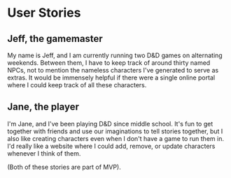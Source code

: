 # User Stories

## Jeff, the gamemaster

My name is Jeff, and I am currently running two D&D games on alternating weekends.  Between them, I have to keep track of around thirty named NPCs, not to mention the nameless characters I've generated to serve as extras.  It would be immensely helpful if there were a single online portal where I could keep track of all these characters.

## Jane, the player

I'm Jane, and I've been playing D&D since middle school.  It's fun to get together with friends and use our imaginations to tell stories together, but I also like creating characters even when I don't have a game to run them in.  I'd really like a website where I could add, remove, or update characters whenever I think of them.

(Both of these stories are part of MVP).
